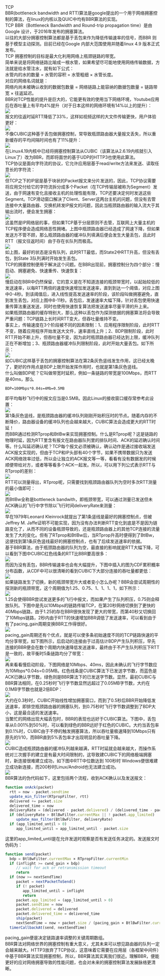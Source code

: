 TCP<br />BBR(bottleneck bandwidth and RTT)算法是google提出的一个用于网络拥塞控制的算法，在linux的内核以及QUIC中均有BBR算法的实现。<br />TCP BBR（Bottleneck Bandwidth and Round-trip propagation time）是由Google 设计，于2016年发布的拥塞算法。<br />以往的大部分拥塞控制算法都是基于丢包来作为降低传输速率的信号，而BBR 则基于模型主动探测。目前已经在Google 内部大范围使用并随着linux 4.9 版本正式发布。<br />TCP 拥塞控制的目标是最大化利用网络上瓶颈链路的带宽。<br />简单来说是将网络链路比喻成一根水管，如果希望尽可能地使用网络传输数据，方法就是给水管注水，就有如下公式：<br />水管内的水的数量 = 水管的容积 = 水管粗细 × 水管长度。<br />对应的网络名词就是：<br />网络内尚未被确认收到的数据包数量 = 网络链路上能容纳的数据包数量 = 链路带宽 × 往返延迟。<br />BBR对TCP性能的提升是巨大的，它能更有效的使用当下网络环境，Youtube应用后在吞吐量上有平均4%提升（对于日本这样的网络环境有14%以上的提升）：<br />![](https://cdn.nlark.com/yuque/0/2022/png/396745/1663060347126-71e1d852-ad26-4afa-9c3f-6668a247bd81.png#clientId=u52a14c34-3490-4&from=paste&id=u39b571cd&originHeight=418&originWidth=700&originalType=url&ratio=1&rotation=0&showTitle=false&status=done&style=shadow&taskId=u949c4ef4-09bd-43e9-afcc-3a6e23440c3&title=)<br />报文的往返时延RTT降低了33%，这样如视频这样的大文件传输更快，用户体验更好：<br />![](https://cdn.nlark.com/yuque/0/2022/png/396745/1663060347177-50f61c25-7156-46da-b5e4-e0a14f6ab843.png#clientId=u52a14c34-3490-4&from=paste&id=udf77e859&originHeight=435&originWidth=700&originalType=url&ratio=1&rotation=0&showTitle=false&status=done&style=shadow&taskId=u0cf8867f-427b-45e2-bbd3-95a671faf43&title=)<br />不像CUBIC这种基于丢包做拥塞控制，常导致瓶颈路由器大量报文丢失，所以重新缓存的平均间隔时间也有了11%提升：<br />![](https://cdn.nlark.com/yuque/0/2022/png/396745/1663060347094-86a3ce80-d07e-47de-811d-db281e68efd0.png#clientId=u52a14c34-3490-4&from=paste&id=uf43925e8&originHeight=435&originWidth=700&originalType=url&ratio=1&rotation=0&showTitle=false&status=done&style=shadow&taskId=uf3b25dde-ca52-4741-95ba-083ef9f0951&title=)<br />在Linux4.19内核中已经将拥塞控制算法从CUBIC（该算法从2.6.19内核就引入Linux了）改为BBR，而即将面世的基于UDP的HTTP3也使用此算法。<br />TCP协议是面向字符流的协议，它允许应用层基于read/write方法来发送、读取任意长的字符流：<br />![](https://cdn.nlark.com/yuque/0/2022/png/396745/1663060347030-5199a3ef-4c05-41a3-8ddc-5a83191a1f7a.png#clientId=u52a14c34-3490-4&from=paste&id=u54354176&originHeight=478&originWidth=722&originalType=url&ratio=1&rotation=0&showTitle=false&status=done&style=shadow&taskId=u49c25b69-6869-465e-8bb7-3f6d1dc637f&title=)<br />但TCP之下的IP层是基于块状的Packet报文来分片发送的，因此，TCP协议需要将应用交付给它的字符流拆分成多个Packet（在TCP传输层被称为Segment）发送，由于网速有变化且接收主机的处理性能有限，TCP还要决定何时发送这些Segment。TCP滑动窗口解决了Client、Server这两台主机的问题，但没有去管连接中大量路由器、交换机转发IP报文的问题，因此当瓶颈路由器的输入流大于其输出流时，便会发生拥塞：<br />![](https://cdn.nlark.com/yuque/0/2022/png/396745/1663060347147-efbd4a84-c7ce-46aa-bdbc-4345f5dd594a.png#clientId=u52a14c34-3490-4&from=paste&id=u80af2a15&originHeight=364&originWidth=1004&originalType=url&ratio=1&rotation=0&showTitle=false&status=done&style=shadow&taskId=u8479f320-d678-48d1-af8e-34f57e8c0c6&title=)<br />这虽然是IP网络层的事，但如果TCP基于分层原则不去管，互联网上大量主机的TCP程序便会造成网络恶性拥堵。上图中瓶颈路由器已经造成了网速下降，但如果发送方不管不顾，那么瓶颈路由器的缓冲队列填满后便会发生大量丢包，且此时RTT（报文往返时间）由于存在长队列而极高。<br />![](https://cdn.nlark.com/yuque/0/2022/png/396745/1663060347503-53769fdc-cecd-4657-ac72-a4292cc9a444.png#clientId=u52a14c34-3490-4&from=paste&id=u8fbef294&originHeight=562&originWidth=968&originalType=url&ratio=1&rotation=0&showTitle=false&status=done&style=shadow&taskId=u3c76ebfd-b83b-4440-b7a7-c825d9f16e3&title=)<br />如上图，最好的状态是没有队列，此时RTT最低，而State2中RTT升高，但没有丢包，到State 3队列满时开始发生丢包。<br />TCP的拥塞控制便用于解决这个问题。在BBR出现前，拥塞控制分为四个部分：慢启动、拥塞避免、快速重传、快速恢复：<br />![](https://cdn.nlark.com/yuque/0/2022/jpeg/396745/1663060347629-872d973f-d2bb-4063-8f9c-5778d4d66fea.jpeg#clientId=u52a14c34-3490-4&from=paste&id=ufaff0186&originHeight=550&originWidth=1080&originalType=url&ratio=1&rotation=0&showTitle=false&status=done&style=shadow&taskId=uf0510504-27e7-446a-bd32-ab42ab7e105&title=)<br />慢启动在BBR中仍然保留，它的意义是在不知道连接的瓶颈带宽时，以起始较低的发送速率，以每RTT两倍的速度快速增加发送速率，直到到达一个阈值，对应上图中0-4秒。到该阈值后，进入线性提高发送速率的阶段，该阶段叫做拥塞避免，直到发生丢包，对应上图中8-11秒。丢包后，发速速率大幅下降，针对丢包使用快速重传算法重送发送，同时也使用快速恢复算法把发送速率尽量平滑的升上来。<br />如果瓶颈路由器的缓存特别大，那么这种以丢包作为探测依据的拥塞算法将会导致严重问题：TCP链路上长时间RTT变大，但吞吐量维持不变。<br />事实上，传输速度在3个阶段被不同的因素限制：1、应用程序限制阶段，此时RTT不变，随着应用程序开始发送大文件，速率直线上升；2、BDP限制阶段，此时RTT开始不断上升，但吞吐量不变，因为此时瓶颈路由器已经达到上限，缓冲队列正在不断增加；3、瓶颈路由器缓冲队列限制阶段，此时开始大量丢包。如下所示：<br />![](https://cdn.nlark.com/yuque/0/2022/png/396745/1663060347669-cd74328a-9a6f-4da4-8a28-501efcc5019b.png#clientId=u52a14c34-3490-4&from=paste&id=u4021d9a8&originHeight=720&originWidth=521&originalType=url&ratio=1&rotation=0&showTitle=false&status=done&style=shadow&taskId=u39e1cb77-909d-489a-a1ee-40222d18c10&title=)<br />如CUBIC这样基于丢包的拥塞控制算法在第2条灰色竖线发生作用，这已经太晚了，更好的作用点是BDP上限开始发挥作用时，也就是第1条灰色竖线。<br />什么叫做BDP呢？它叫做带宽时延积，例如一条链路的带宽是100Mbps，而RTT是40ms，那么
```
BDP=100Mbps*0.04s=4Mb=0.5MB
```
即平均每秒飞行中的报文应当是0.5MB。因此Linux的接收窗口缓存常参考此设置：<br />![](https://cdn.nlark.com/yuque/0/2022/jpeg/396745/1663060347701-093ae8cc-d8c9-4574-82f0-8ef0e182b809.jpeg#clientId=u52a14c34-3490-4&from=paste&id=u1a48ce82&originHeight=573&originWidth=975&originalType=url&ratio=1&rotation=0&showTitle=false&status=done&style=shadow&taskId=u6041aaec-8bee-44b5-9e6b-0ec526b356d&title=)<br />第1条灰色竖线，是瓶颈路由器的缓冲队列刚刚开始积压时的节点。随着内存的不断降价，路由器设备的缓冲队列也会越来越大，CUBIC算法会造成更大的RTT时延！<br />而BBR通过检测RTprop和BtlBw来实现拥塞控制。什么是RTprop呢？这是链路的物理时延，因为RTT里含有报文在路由器队列里的排队时间、ACK的延迟确认时间等。什么叫延迟确认呢？TCP每个报文必须被确认，确认动作是通过接收端发送ACK报文实现的，但由于TCP和IP头部有40个字节，如果不携带数据只为发送ACK网络效率过低，所以会让独立的ACK报文等一等，看看有没有数据发的时候顺便带给对方，或者等等看多个ACK一起发。所以，可以用下列公式表示RTT与RTprop的差别：<br />![](https://cdn.nlark.com/yuque/0/2022/png/396745/1663060347734-0e41a2ac-9a85-4604-b4f9-936db6b85d58.png#clientId=u52a14c34-3490-4&from=paste&id=ua2cf8827&originHeight=25&originWidth=260&originalType=url&ratio=1&rotation=0&showTitle=false&status=done&style=shadow&taskId=u71551507-cacd-4558-8d01-256b7fc3b9f&title=)<br />RTT可以测量得出，RTprop呢，只需要找到瓶颈路由器队列为空时多次RTT测量的最小值即可：<br />![](https://cdn.nlark.com/yuque/0/2022/png/396745/1663060348076-d1c39b3b-026d-4f84-af08-84b82fc48038.png#clientId=u52a14c34-3490-4&from=paste&id=ued7d8c02&originHeight=30&originWidth=623&originalType=url&ratio=1&rotation=0&showTitle=false&status=done&style=shadow&taskId=u3ce6c636-6386-464f-811e-219d389eb65&title=)<br />而BtlBw全称是bottleneck bandwith，即瓶颈带宽，可以通过测量已发送但未ACK确认的飞行中字节除以飞行时间deliveryRate来测量：<br />![](https://cdn.nlark.com/yuque/0/2022/png/396745/1663060348061-b42fe83f-52db-40d5-988a-be15f3b09064.png#clientId=u52a14c34-3490-4&from=paste&id=uab7af9a5&originHeight=39&originWidth=624&originalType=url&ratio=1&rotation=0&showTitle=false&status=done&style=shadow&taskId=udce0b3e9-95a2-4ed0-a2b9-0b1198c975e&title=)<br />早在1979年Leonard Kleinrock就提出了第1条竖线是最好的拥塞控制点，但被Jeffrey M. Jaffe证明不可能实现，因为没有办法判断RTT变化到底是不是因为链路变化了，从而不同的设备瓶颈导致的，还是瓶颈路由器上的其他TCP连接的流量发生了大的变化。但有了RTprop和BtlBw后，当RTprop升高时便得到了BtlBw，这便找到第1条灰色竖线最好的拥塞控制点，也有了后续发送速率的依据。<br />基于BBR算法，由于瓶颈路由器的队列为空，最直接的影响就是RTT大幅下降，可以看到下图中CUBIC红色线条的RTT比BBR要高很多：<br />![](https://cdn.nlark.com/yuque/0/2022/png/396745/1663060348322-68553f81-5be1-4ccf-ae55-6a248029f905.png#clientId=u52a14c34-3490-4&from=paste&id=u3bb943c9&originHeight=397&originWidth=720&originalType=url&ratio=1&rotation=0&showTitle=false&status=done&style=shadow&taskId=ub25c6b4b-4b93-416a-9674-cfbd49b2934&title=)<br />而因为没有丢包，BBR传输速率也会有大幅提升，下图中插入的图为CDF累积概率分布函数，从CDF中可以很清晰的看到CUBIC下大部分连接的吞吐量都更低：<br />![](https://cdn.nlark.com/yuque/0/2022/png/396745/1663060348520-53e7a3ad-f805-4a25-aa0a-f7d58d4b8961.png#clientId=u52a14c34-3490-4&from=paste&id=u7ccf8885&originHeight=720&originWidth=719&originalType=url&ratio=1&rotation=0&showTitle=false&status=done&style=shadow&taskId=u5dbf8296-479d-4c39-96c4-ee41bbb55f4&title=)<br />如果链路发生了切换，新的瓶颈带宽升大或者变小怎么办呢？BBR会尝试周期性的探测新的瓶颈带宽，这个周期值为1.25、0.75、1、1、1、1，如下所示：<br />![](https://cdn.nlark.com/yuque/0/2022/png/396745/1663060348289-ec287576-12dd-401d-a077-fcdfc70abe30.png#clientId=u52a14c34-3490-4&from=paste&id=u9fac2a12&originHeight=659&originWidth=720&originalType=url&ratio=1&rotation=0&showTitle=false&status=done&style=shadow&taskId=ud08d3d0f-8e0b-40c0-8c46-89e4ec84fcc&title=)<br />1.25会使得BBR尝试发送更多的飞行中报文，而如果产生了队列积压，0.75则会释放队列。下图中是先以10Mbps的链路传输TCP，在第20秒网络切换到了更快的40Mbps链路，由于1.25的存在BBR很快发现了更大的带宽，而第40秒又切换回了10Mbps链路，2秒内由于RTT的快速增加BBR调低了发送速率，可以看到由于有了pacing_gain周期变换BBR工作得很好。<br />![](https://cdn.nlark.com/yuque/0/2022/png/396745/1663060348668-e5066011-f1db-40f6-91cc-5bbc17f8eb5a.png#clientId=u52a14c34-3490-4&from=paste&id=u10dba836&originHeight=720&originWidth=416&originalType=url&ratio=1&rotation=0&showTitle=false&status=done&style=shadow&taskId=u0a412ac0-d17d-493d-b92d-89eb2d75b51&title=)<br />pacing_gain周期还有个优点，就是可以使多条初始速度不同的TCP链路快速的平均分享带宽，如下图所示，后启动的连接由于过高估计BDP产生队列积压，早先连接的BBR便会在数个周期内快速降低发送速率，最终由于不产生队列积压下RTT是一致的，故平衡时5条链路均分了带宽：<br />![](https://cdn.nlark.com/yuque/0/2022/png/396745/1663060348925-6f3a8a8d-aa85-42b4-9caa-e45d8b39b24a.png#clientId=u52a14c34-3490-4&from=paste&id=u4958757f&originHeight=398&originWidth=720&originalType=url&ratio=1&rotation=0&showTitle=false&status=done&style=shadow&taskId=ub754b176-564d-4c3b-b45d-4933a8099d1&title=)<br />再来看看慢启动阶段，下图网络是10Mbps、40ms，因此未确认的飞行字节数应为10Mbps*0.04s=0.05MB。红色线条是CUBIC算法下已发送字节数，而蓝色是ACK已确认字节数，绿色则是BBR算法下的已发送字节数。显然，最初CUBIC与BBR算法相同，在0.25秒时飞行字节数显然远超过了0.05MB字节数，大约在 0.1MB字节数也就是2倍BDP：<br />![](https://cdn.nlark.com/yuque/0/2022/png/396745/1663060348788-a6dd1ffc-2ac0-4920-9749-01f48d75e556.png#clientId=u52a14c34-3490-4&from=paste&id=u37f32e5d&originHeight=623&originWidth=720&originalType=url&ratio=1&rotation=0&showTitle=false&status=done&style=shadow&taskId=u2aa4307f-7d1d-4c49-93d0-1469de99008&title=)<br />大约在0.3秒时，CUBIC开始线性增加拥塞窗口，而到了0.5秒后BBR开始降低发送速率，即排空瓶颈路由器的拥塞队列，到0.75秒时飞行字节数调整到了BDP大小，这是最合适的发送速率。<br />当繁忙的网络出现大幅丢包时，BBR的表现也远好于CUBIC算法。下图中，丢包率从0.001%到50%时，可以看到绿色的BBR远好于红色的CUBIC。大约当丢包率到0.1%时，CUBIC由于不停的触发拥塞算法，所以吞吐量极速降到10Mbps只有原先的1/10，而BBR直到5%丢包率才出现明显的吞吐量下降。<br />![](https://cdn.nlark.com/yuque/0/2022/png/396745/1663060348962-053191e2-78a7-47ec-8051-795fb9ed7e74.png#clientId=u52a14c34-3490-4&from=paste&id=u21c34136&originHeight=399&originWidth=720&originalType=url&ratio=1&rotation=0&showTitle=false&status=done&style=shadow&taskId=u0299c565-6ff2-4ff8-b0f8-caa2247cf3d&title=)<br />CUBIC造成瓶颈路由器的缓冲队列越来越满，RTT时延就会越来越大，而操作系统对三次握手的建立是有最大时间限制的，这导致建CUBIC下的网络极端拥塞时，新连接很难建立成功，如下图中RTT中位数达到 100秒时 Windows便很难建立成功新连接，而200秒时Linux/Android也无法建立成功。<br />![](https://cdn.nlark.com/yuque/0/2022/png/396745/1663060349253-b4a9d3c9-0935-4b09-b200-02d62c239323.png#clientId=u52a14c34-3490-4&from=paste&id=u4dd08f24&originHeight=402&originWidth=720&originalType=url&ratio=1&rotation=0&showTitle=false&status=done&style=shadow&taskId=ufb2f42cc-028c-4b0e-827a-5bb9435ee60&title=)<br />BBR算法的伪代码如下，这里包括两个流程，收到ACK确认以及发送报文：
```javascript
function onAck(packet) 
  rtt = now - packet.sendtime 
  update_min_filter(RTpropFilter, rtt) 
  delivered += packet.size 
  delivered_time = now 
  deliveryRate = (delivered - packet.delivered) / (delivered_time - packet.delivered_time) 
  if (deliveryRate > BtlBwFilter.currentMax || ! packet.app_limited) 
     update_max_filter(BtlBwFilter, deliveryRate) 
  if (app_limited_until > 0) 
     app_limited_until = app_limited_until - packet.size
```
这里的app_limited_until是在允许发送时观察是否有发送任务决定的。发送报文时伪码为：
```javascript
function send(packet) 
  bdp = BtlBwFilter.currentMax × RTpropFilter.currentMin 
  if (inflight >= cwnd_gain × bdp) 
     // wait for ack or retransmission timeout 
     return 
  if (now >= nextSendTime) 
     packet = nextPacketToSend() 
     if (! packet) 
        app_limited_until = inflight 
        return 
     packet.app_limited = (app_limited_until > 0) 
     packet.sendtime = now 
     packet.delivered = delivered 
     packet.delivered_time = delivered_time 
     ship(packet) 
     nextSendTime = now + packet.size / (pacing_gain × BtlBwFilter.currentMax) 
  timerCallbackAt(send, nextSendTime)
```
pacing_gain便是决定链路速率调整的关键周期数组。<br />BBR算法对网络世界的拥塞控制有重大意义，尤其未来可以想见路由器的队列一定会越来越大。HTTP3放弃了TCP协议，这意味着它需要在应用层（各框架中间件）中基于BBR算法实现拥塞控制，所以，BBR算法其实离我们很近。理解BBR，便能更好的应对网络拥塞导致的性能问题，也会对未来的拥塞控制算法发展脉络更清晰。
